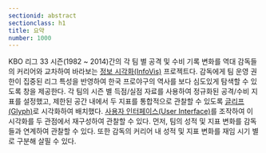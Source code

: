```yaml
---
sectionid: abstract
sectionclass: h1
title: 요약
number: 1000
---
```


KBO 리그 33 시즌(1982 ~ 2014)간의 각 팀 별 공격 및 수비 기록 변화를 역대 감독들의 커리어와 교차하여 바라보는 [정보 시각화(InfoVis)][info_vis] 프로젝트다. 감독에게 팀 운영 권한이 집중된 리그 특성을 반영하여 한국 프로야구의 역사를 보다 심도있게 탐색할 수 있도록 창을 제공한다. 각 팀의 시즌 별 득점/실점 자료를 사용하여 정규화된 공격/수비 지표를 설정했고, 제한된 공간 내에서 두 지표를 통합적으로 관찰할 수 있도록 [글리프(Glyph)][glyph]로 시각화하여 배치했다. [사용자 인터페이스(User Interface)][ui]를 조작하여 이 시각화를 두 관점에서 재구성하여 관찰할 수 있다. 먼저, 팀의 성적 및 지표 변화를 감독들과 연계하여 관찰할 수 있다. 또한 감독의 커리어 내 성적 및 지표 변화를 재임 시기 별로 구분해 살필 수 있다. 

[info_vis]: http://www.infovis-wiki.net/index.php?title=Information_Visualization
[visual_cue]: http://www.infovis-wiki.net/index.php?title=Visual_Cue
[glyph]: http://www.infovis-wiki.net/index.php?title=Glyph
[ui]: https://ko.wikipedia.org/wiki/%EC%82%AC%EC%9A%A9%EC%9E%90_%EC%9D%B8%ED%84%B0%ED%8E%98%EC%9D%B4%EC%8A%A4
[1]: http://www.nytimes.com/newsgraphics/2013/09/28/eli-manning-milestone/
[2]: http://www.stonesc.com/Vis08_Workshop/DVD/Reijner_submission.pdf
[3]: http://gfzpublic.gfz-potsdam.de/pubman/item/escidoc:100075:1/component/escidoc:100074/7_GISDAY-2012_sips_pinus_bib.pdf%3Bjsessionid=554A634777B67F600FFE69D67CE829F5
[4]: https://www.youtube.com/watch?v=OZMubJ0v32Q
[5]: https://namu.wiki/w/KBO%20%EB%A6%AC%EA%B7%B8
[6]: https://ko.wikipedia.org/wiki/KBO_%EB%A6%AC%EA%B7%B8
[7]: http://www.koreabaseball.com/History/Top/Hitter.aspx
[8]: http://www.nytimes.com/2006/04/02/sports/20060402_BONDS_GRAPHIC.html?_r=0